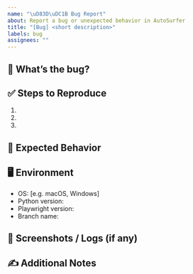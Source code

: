 ```yaml
---
name: "\uD83D\uDC1B Bug Report"
about: Report a bug or unexpected behavior in AutoSurfer
title: "[Bug] <short description>"
labels: bug
assignees: ""
---
```


## 🐛 What’s the bug?

<!-- Describe the issue clearly and concisely -->

## ✅ Steps to Reproduce

1.
2.
3.

## 🧾 Expected Behavior

<!-- What should happen instead? -->

## 🖥️ Environment

- OS: [e.g. macOS, Windows]
- Python version:
- Playwright version:
- Branch name:

## 📸 Screenshots / Logs (if any)

<!-- Paste error message or screenshot -->

## ✍️ Additional Notes

<!-- Anything else that might help -->
